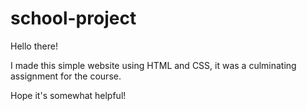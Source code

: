 # school-project

Hello there! 

I made this simple website using HTML and CSS, it was a culminating assignment for the course. 

Hope it's somewhat helpful! 
